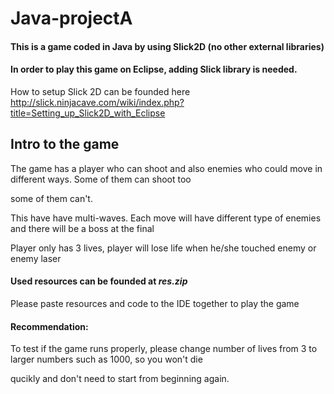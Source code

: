 # Java-projectA
  #### This is a game coded in Java by using Slick2D (no other external libraries)
  #### In order to play this game on Eclipse, adding Slick library is needed.
  
  How to setup Slick 2D can be founded here http://slick.ninjacave.com/wiki/index.php?title=Setting_up_Slick2D_with_Eclipse 
 
 ## Intro to the game
 The game has a player who can shoot and also enemies who could move in different ways. Some of them can shoot too
 
 some of them can't.
 
 This have have multi-waves. Each move will have different type of enemies and there will be a boss at the final
 
 Player only has 3 lives, player will lose life when he/she touched enemy or enemy laser
 
 
 #### Used resources can be founded at *res.zip*
 
 Please paste resources and code to the IDE together to play the game
 
 #### Recommendation: 
 
 To test if the game runs properly, please change number of lives from 3 to larger numbers such as 1000, so you won't die
 
 qucikly and don't need to start from beginning again.
 
 

